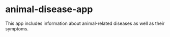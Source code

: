 # animal-disease-app

This app includes information about animal-related diseases as well as their symptoms.
